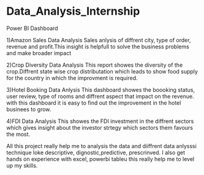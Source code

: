 # Data_Analysis_Internship

Power BI Dashboard

1)Amazon Sales Data Analysis
   Sales anlysis of diffrent city, type of order, revenue and profit.This insight is helpfull to solve the business problems and make broader impact
   
2)Crop Diversity Data Analysis
This report showes the diversity of the crop.Diffrent state wise crop distributation which leads to show food supply for the country in which the improvment is required.

3)Hotel Booking Data Anlysis
    This dashboard showes the boooking status, user review, type of rooms and diffrent aspect that impact on the revenue.
    with this dashboard it is easy to find out the improvement in the hotel businees  to grow.
  
4)FDI Data Analysis
  This showes the FDI investment in the diffrent sectors which gives insight about the investor strtegy which sectors them favours the most.

All this project really help me to analysis the data and diiffrent data anlysssi technique loke descriptive, dignostic,predictive, prescrinved.
I also get hands on experience with excel, powerbi  tableu this really help me to level up my skills.

